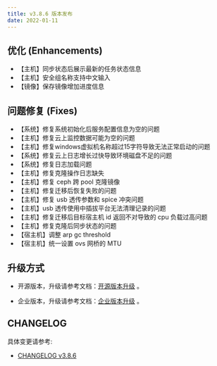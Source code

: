 ```yaml
---
title: v3.8.6 版本发布
date: 2022-01-11
---
```


## 优化 (Enhancements)

- 【主机】同步状态后展示最新的任务状态信息
- 【主机】安全组名称支持中文输入
- 【镜像】保存镜像增加进度信息

## 问题修复 (Fixes)

- 【系统】修复系统初始化后服务配置信息为空的问题
- 【主机】修复云上监控数据可能为空的问题
- 【主机】修复windows虚拟机名称超过15字符导致无法正常启动的问题
- 【系统】修复云上日志增长过快导致环境磁盘不足的问题
- 【系统】修复日志加载问题
- 【主机】修复克隆操作日志缺失
- 【主机】修复 ceph 跨 pool 克隆镜像
- 【主机】修复迁移后恢复失败的问题
- 【主机】修复 usb 透传参数和 spice 冲突问题
- 【主机】usb 透传使用中插拔平台无法清理记录的问题
- 【主机】修复迁移后目标宿主机 id 返回不对导致的 cpu 负载过高问题
- 【主机】修复克隆后同步状态的问题
- 【宿主机】调整 arp gc threshold
- 【宿主机】统一设置 ovs 网桥的 MTU

## 升级方式

- 开源版本，升级请参考文档：[开源版本升级](https://www.cloudpods.org/zh/docs/setup/upgrade/) 。

- 企业版本，升级请参考文档：[企业版本升级](https://docs.yunion.cn/zh/docs/quick/upgrade/) 。

## CHANGELOG

具体变更请参考:

- [CHANGELOG v3.8.6](https://www.cloudpods.org/zh/docs/development/changelog/release-3.8/3-8-6/)
